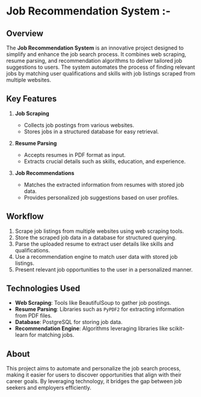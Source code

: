 # Job Recommendation System :-

## Overview

The **Job Recommendation System** is an innovative project designed to simplify and enhance the job search process. It combines web scraping, resume parsing, and recommendation algorithms to deliver tailored job suggestions to users. The system automates the process of finding relevant jobs by matching user qualifications and skills with job listings scraped from multiple websites.

## Key Features

1. **Job Scraping**  
   - Collects job postings from various websites.  
   - Stores jobs in a structured database for easy retrieval.  

2. **Resume Parsing**  
   - Accepts resumes in PDF format as input.  
   - Extracts crucial details such as skills, education, and experience.  

3. **Job Recommendations**  
   - Matches the extracted information from resumes with stored job data.  
   - Provides personalized job suggestions based on user profiles.  

## Workflow

1. Scrape job listings from multiple websites using web scraping tools.  
2. Store the scraped job data in a database for structured querying.  
3. Parse the uploaded resume to extract user details like skills and qualifications.  
4. Use a recommendation engine to match user data with stored job listings.  
5. Present relevant job opportunities to the user in a personalized manner.

## Technologies Used

- **Web Scraping**: Tools like BeautifulSoup to gather job postings.  
- **Resume Parsing**: Libraries such as `PyPDF2` for extracting information from PDF files.  
- **Database**: PostgreSQL for storing job data.  
- **Recommendation Engine**: Algorithms leveraging libraries like scikit-learn for matching jobs.  

## About

This project aims to automate and personalize the job search process, making it easier for users to discover opportunities that align with their career goals. By leveraging technology, it bridges the gap between job seekers and employers efficiently.  

